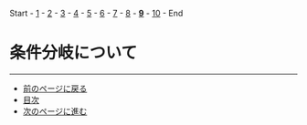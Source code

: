 Start - [1](step1.md) - [2](step2.md) - [3](step3.md) - [4](step4.md) - [5](step5.md) - [6](step6.md) - [7](step7.md) - [8](step8.md) - [**9**](step9.md) - [10](step10.md) - End

# 条件分岐について

---

- [前のページに戻る](step8.md)
- [目次](README.md)
- [次のページに進む](step10.md)
